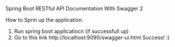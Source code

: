 Spring Boot RESTful API Documentation With Swagger 2

How to Sprin up the application.
1. Run spring boot applicatiocn (if successfull up)
2. Go to this link http://localhost:9090/swagger-ui.html
	Success! :)

